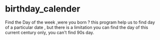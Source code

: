 # birthday_calender
Find the Day of the week ,were you born ?
this program help us to find day of a particular date , but there is a limitation you can find the day of  this current century only, you can't find 90s day.
